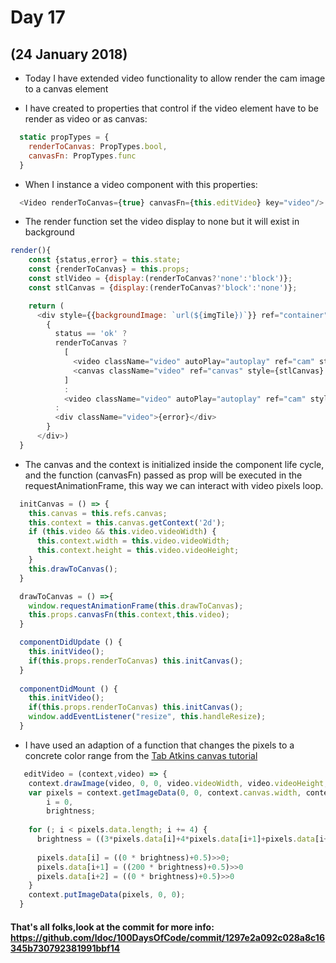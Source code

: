 # Day 17
## (24 January 2018)

* Today I have extended video functionality to allow render the cam image to a canvas element

* I have created to properties that control if the video element have to be render as video or as canvas:

```javascript
  static propTypes = {
    renderToCanvas: PropTypes.bool,
    canvasFn: PropTypes.func
  }
```

* When I instance a video component with this properties:

```javascript
  <Video renderToCanvas={true} canvasFn={this.editVideo} key="video"/>
```

* The render function set the video display to none but it will exist in background

```javascript
render(){
    const {status,error} = this.state;
    const {renderToCanvas} = this.props;
    const stlVideo = {display:(renderToCanvas?'none':'block')};
    const stlCanvas = {display:(renderToCanvas?'block':'none')};

    return (
      <div style={{backgroundImage: `url(${imgTile})`}} ref="container" className="videoContainer">
        { 
          status == 'ok' ?
          renderToCanvas ?
            [ 
              <video className="video" autoPlay="autoplay" ref="cam" style={stlVideo} key="video"></video>,
              <canvas className="video" ref="canvas" style={stlCanvas} key="canvas"></canvas>
            ]
            :
            <video className="video" autoPlay="autoplay" ref="cam" style={stlVideo}></video>  
          :
          <div className="video">{error}</div>
        }
      </div>)
  }
```

* The canvas and the context is initialized inside the component life cycle, and the function (canvasFn) passed as prop will be executed in the requestAnimationFrame, this way we can interact with video pixels loop.

```javascript
  initCanvas = () => {
    this.canvas = this.refs.canvas;
    this.context = this.canvas.getContext('2d');
    if (this.video && this.video.videoWidth) {
      this.context.width = this.video.videoWidth;
      this.context.height = this.video.videoHeight;
    }
    this.drawToCanvas();
  }

  drawToCanvas = () =>{
    window.requestAnimationFrame(this.drawToCanvas);
    this.props.canvasFn(this.context,this.video);
  }

  componentDidUpdate () {
    this.initVideo();
    if(this.props.renderToCanvas) this.initCanvas();
  }
  
  componentDidMount () {
    this.initVideo();
    if(this.props.renderToCanvas) this.initCanvas();
    window.addEventListener("resize", this.handleResize);
  }
```

* I have used an adaption of a function that changes the pixels to a concrete color range from the [Tab Atkins canvas tutorial](http://html5doctor.com/video-canvas-magic/)

```javascript
   editVideo = (context,video) => {
    context.drawImage(video, 0, 0, video.videoWidth, video.videoHeight, 0, 0, context.canvas.width, context.canvas.height);
    var pixels = context.getImageData(0, 0, context.canvas.width, context.canvas.height),
        i = 0,
        brightness;
  
    for (; i < pixels.data.length; i += 4) {
      brightness = ((3*pixels.data[i]+4*pixels.data[i+1]+pixels.data[i+2])>>>3) / 256;
  
      pixels.data[i] = ((0 * brightness)+0.5)>>0;
      pixels.data[i+1] = ((200 * brightness)+0.5)>>0
      pixels.data[i+2] = ((0 * brightness)+0.5)>>0
    }
    context.putImageData(pixels, 0, 0);
  }
```

#### That's all folks,look at the commit for more info: https://github.com/ldoc/100DaysOfCode/commit/1297e2a092c028a8c16345b730792381991bbf14
